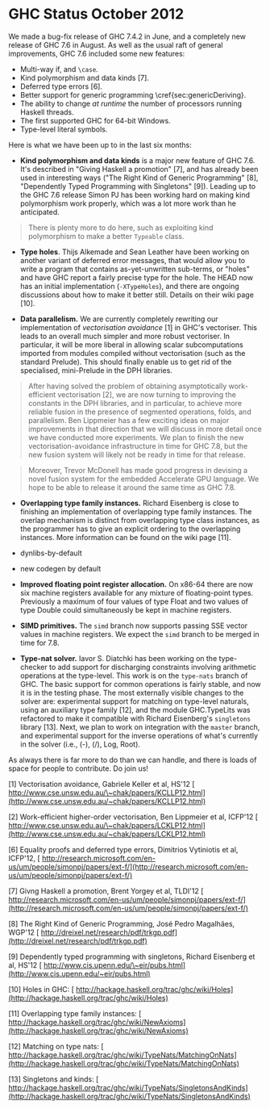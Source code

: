 # GHC Status October 2012



We made a bug-fix release of GHC 7.4.2 in June, and a completely new release of GHC 7.6 in August.  As well as the usual raft of general improvements, GHC 7.6 included some new features:


- Multi-way if, and `\case`.
- Kind polymorphism and data kinds \[7\].
- Deferred type errors \[6\].
- Better support for generic programming \\cref{sec:genericDeriving}.
- The ability to change *at runtime* the number of processors running Haskell threads.
- The first supported GHC for 64-bit Windows.
- Type-level literal symbols.


Here is what we have been up to in the last six months:


- **Kind polymorphism and data kinds** is a major new feature
  of GHC 7.6. It's
  described in "Giving Haskell a promotion" \[7\], and has already
  been used in interesting ways ("The Right Kind of Generic
  Programming" \[8\], "Dependently Typed Programming with Singletons" \[9\]).  Leading up to the GHC 7.6 release
  Simon PJ has been working hard on making kind polymorphism work
  properly, which was a lot more work than he anticipated. 

>
>
> There is plenty more to do here, such as exploiting kind polymorphism to make a better `Typeable` class.
>
>

- **Type holes**. Thijs Alkemade and Sean Leather have been working on another variant of deferred error messages, that would allow you to write a program that contains as-yet-unwritten sub-terms, or "holes" and have GHC report a fairly precise type for the hole. The HEAD now has an initial implementation (`-XTypeHoles`), and there are ongoing discussions about how to make it better still.  Details on their wiki page \[10\].

- **Data parallelism.** We are currently completely rewriting our implementation of *vectorisation avoidance* \[1\] in GHC's vectoriser. This leads to an overall much simpler and more robust vectoriser. In particular, it will be more liberal in allowing scalar subcomputations imported from modules compiled without vectorisation (such as the standard Prelude). This should finally enable us to get rid of the specialised, mini-Prelude in the DPH libraries.

>
>
> After having solved the problem of obtaining asymptotically work-efficient vectorisation \[2\], we are now turning to improving the constants in the DPH libraries, and in particular, to achieve more reliable fusion in the presence of segmented operations, folds, and parallelism. Ben Lippmeier has a few exciting ideas on major improvements in that direction that we will discuss in more detail once we have conducted more experiments. We plan to finish the new vectorisation-avoidance infrastructure in time for GHC 7.8, but the new fusion system will likely not be ready in time for that release.
>
>

>
>
> Moreover, Trevor McDonell has made good progress in devising a novel fusion system for the embedded Accelerate GPU language. We hope to be able to release it around the same time as GHC 7.8.
>
>

- **Overlapping type family instances.** Richard Eisenberg is close to finishing an implementation of overlapping type family instances. The overlap mechanism is distinct from overlapping type class instances, as the programmer has to give an explicit ordering to the overlapping instances. More information can be found on the wiki page \[11\].

- dynlibs-by-default

- new codegen by default

- **Improved floating point register allocation.** On x86-64 there are now six machine registers available for any mixture of floating-point types. Previously a maximum of four values of type Float and two values of type Double could simultaneously be kept in machine registers.

- **SIMD primitives.** The `simd` branch now supports passing SSE vector values in machine registers. We expect the `simd` branch to be merged in time for 7.8.

- **Type-nat solver.** Iavor S. Diatchki has been working on the type-checker to add support for discharging constraints involving arithmetic operations at the type-level.  This work is on the `type-nats` branch of GHC.   The basic support for common operations is fairly stable, and now it is in the testing phase.  The most externally visible changes to the solver are: experimental support for matching on type-level naturals, using an auxiliary type family \[12\], and the module GHC.TypeLits was refactored to make it compatible with Richard Eisenberg's `singletons` library \[13\].  Next, we plan to work on integration with the `master` branch, and experimental support for the inverse operations of what's currently in the solver (i.e., (-), (/), Log, Root).


As always there is far more to do than we can handle, and there is loads of space for people to contribute.  Do join us!



\[1\] Vectorisation avoidance, Gabriele Keller et al, HS'12 [
http://www.cse.unsw.edu.au/\~chak/papers/KCLLP12.html](http://www.cse.unsw.edu.au/~chak/papers/KCLLP12.html) 

\[2\] Work-efficient higher-order vectorisation, Ben Lippmeier et al, ICFP'12 [
http://www.cse.unsw.edu.au/\~chak/papers/LCKLP12.html](http://www.cse.unsw.edu.au/~chak/papers/LCKLP12.html) 

\[6\] Equality proofs and deferred type errors, Dimitrios Vytiniotis et al, ICFP'12, [
http://research.microsoft.com/en-us/um/people/simonpj/papers/ext-f/](http://research.microsoft.com/en-us/um/people/simonpj/papers/ext-f/) 

\[7\] Givng Haskell a promotion, Brent Yorgey et al, TLDI'12 [
http://research.microsoft.com/en-us/um/people/simonpj/papers/ext-f/](http://research.microsoft.com/en-us/um/people/simonpj/papers/ext-f/) 

\[8\] The Right Kind of Generic Programming, José Pedro Magalhães, WGP'12 [
http://dreixel.net/research/pdf/trkgp.pdf](http://dreixel.net/research/pdf/trkgp.pdf) 

\[9\] Dependently typed programming with singletons, Richard Eisenberg et al, HS'12 [
http://www.cis.upenn.edu/\~eir/pubs.html](http://www.cis.upenn.edu/~eir/pubs.html)  

\[10\] Holes in GHC:  [
http://hackage.haskell.org/trac/ghc/wiki/Holes](http://hackage.haskell.org/trac/ghc/wiki/Holes) 

\[11\] Overlapping type family instances: [
http://hackage.haskell.org/trac/ghc/wiki/NewAxioms](http://hackage.haskell.org/trac/ghc/wiki/NewAxioms) 

\[12\] Matching on type nats: [
http://hackage.haskell.org/trac/ghc/wiki/TypeNats/MatchingOnNats](http://hackage.haskell.org/trac/ghc/wiki/TypeNats/MatchingOnNats) 

\[13\] Singletons and kinds: [
http://hackage.haskell.org/trac/ghc/wiki/TypeNats/SingletonsAndKinds](http://hackage.haskell.org/trac/ghc/wiki/TypeNats/SingletonsAndKinds) 


